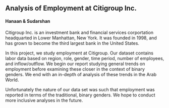 ## Analysis of Employment at Citigroup Inc.
#### Hanaan & Sudarshan 

Citigroup Inc. is an investment bank and financial services corportation headquarted in Lower Manhattan, New York. It was founded in 1998, and has grown to become the third largest bank in the United States. <br>

In this project, we study employment at Citigroup. Our dataset contains labor data based on region, role, gender, time period, number of employees, and inflow/outflow. We begin our report studying general trends on employment before examining these closer in the context of binary genders. We end with an in-depth of analysis of these trends in the Arab World.

Unfortunately the nature of our data set was such that employment was reported in terms of the traditional, binary genders. We hope to conduct more inclusive analyses in the future. 

